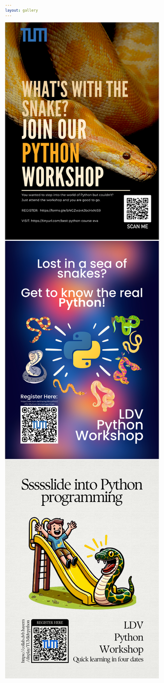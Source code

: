 ```yaml
---
layout: gallery
---
```


<div class="gallery-item">
    <img src="\..\assets\img\python_poster_1.png" alt="Python Workshop Poster - What's With the Snake?">
</div>
<div class="gallery-item">
    <img src="\..\assets\img\python_poster_2.png" alt="Python Workshop Poster - Lost in a Sea of Snakes?">
</div>
<div class="gallery-item">
    <img src="\..\assets\img\python_poster_3.png" alt="Python Workshop Poster - Ssssslide into Python Programming">
</div>
